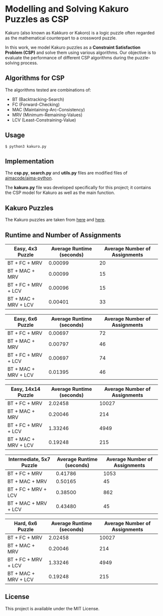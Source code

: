 #  Modelling and Solving Kakuro Puzzles as CSP
Kakuro (also known as Kakkuro or Kakoro) is a logic puzzle often regarded as the mathematical counterpart to a crossword puzzle.

In this work, we model Kakuro puzzles as a **Constraint Satisfaction Problem (CSP)** and solve them using various algorithms. Our objective is to evaluate the performance of different CSP algorithms during the puzzle-solving process.

## Algorithms for CSP
The algorithms tested are combinations of:
- BT (Backtracking-Search)
- FC (Forward-Checking)
- MAC (Maintaining-Arc-Consistency)
- MRV (Minimum-Remaining-Values)
- LCV (Least-Constraining-Value)

## Usage
`$ python3 kakuro.py`

## Implementation
The **csp.py**, **search.py** and **utils.py** files are modified files of [aimacode/aima-python](https://github.com/aimacode/aima-python).

The **kakuro.py** file was developed specifically for this project; it contains the CSP model for Kakuro as well as the main function.

## Kakuro Puzzles
The Kakuro puzzles are taken from [here](https://www.kakuroconquest.com/) and [here](https://www.menneske.no/kakuro/eng/).

## Runtime and Number of Assignments
| Easy, 4x3 Puzzle     | Average Runtime (seconds) | Average Number of Assignments |
| -------------------- | ------------------------- | ----------------------------- |
| BT + FC + MRV        | 0.00099                   | 20                            |
| BT + MAC + MRV       | 0.00099                   | 15                            |
| BT + FC + MRV + LCV  | 0.00096                   | 15                            |
| BT + MAC + MRV + LCV | 0.00401                   | 33                            |

| Easy, 6x6 Puzzle     | Average Runtime (seconds) | Average Number of Assignments |
| -------------------- | ------------------------- | ----------------------------- |
| BT + FC + MRV        | 0.00697                   | 72                            |
| BT + MAC + MRV       | 0.00797                   | 46                            |
| BT + FC + MRV + LCV  | 0.00697                   | 74                            |
| BT + MAC + MRV + LCV | 0.01395                   | 46                            |

| Easy, 14x14 Puzzle   | Average Runtime (seconds) | Average Number of Assignments |
| -------------------- | ------------------------- | ----------------------------- |
| BT + FC + MRV        | 2.02458                   | 10027                         |
| BT + MAC + MRV       | 0.20046                   | 214                           |
| BT + FC + MRV + LCV  | 1.33246                   | 4949                          |
| BT + MAC + MRV + LCV | 0.19248                   | 215                           |

| Intermediate, 5x7 Puzzle | Average Runtime (seconds) | Average Number of Assignments |
| ------------------------ | ------------------------- | ----------------------------- |
| BT + FC + MRV            | 0.41786                   | 1053                          |
| BT + MAC + MRV           | 0.50165                   | 45                            |
| BT + FC + MRV + LCV      | 0.38500                   | 862                           |
| BT + MAC + MRV + LCV     | 0.43480                   | 45                            |

| Hard, 6x6 Puzzle     | Average Runtime (seconds) | Average Number of Assignments |
| -------------------- | ------------------------- | ----------------------------- |
| BT + FC + MRV        | 2.02458                   | 10027                         |
| BT + MAC + MRV       | 0.20046                   | 214                           |
| BT + FC + MRV + LCV  | 1.33246                   | 4949                          |
| BT + MAC + MRV + LCV | 0.19248                   | 215                           |

## License
This project is available under the MIT License.
